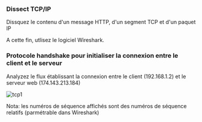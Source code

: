 ### Dissect TCP/IP

Dissquez le contenu d'un message HTTP, d'un segment TCP et d'un paquet IP

A cette fin, utlisez le logiciel Wireshark.


### Protocole handshake pour initialiser la connexion entre le client et le serveur

Analyzez le flux établissant la connexion entre le client (192.168.1.2) et le serveur web (174.143.213.184)

![tcp1](https://github.com/aabda2000/sti3a-security/assets/38082725/e69d6c16-67e3-49e0-8d3b-2a3e1fc76476)

Nota: les numéros de séquence affichés sont des numéros de séquence relatifs (parmétrable dans Wireshark)
